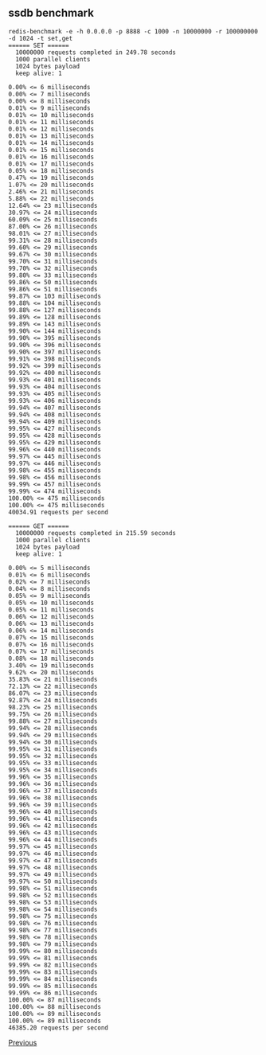 ssdb benchmark
--

    redis-benchmark -e -h 0.0.0.0 -p 8888 -c 1000 -n 10000000 -r 100000000 -d 1024 -t set,get
    ====== SET ======
      10000000 requests completed in 249.78 seconds
      1000 parallel clients
      1024 bytes payload
      keep alive: 1

    0.00% <= 6 milliseconds
    0.00% <= 7 milliseconds
    0.00% <= 8 milliseconds
    0.01% <= 9 milliseconds
    0.01% <= 10 milliseconds
    0.01% <= 11 milliseconds
    0.01% <= 12 milliseconds
    0.01% <= 13 milliseconds
    0.01% <= 14 milliseconds
    0.01% <= 15 milliseconds
    0.01% <= 16 milliseconds
    0.01% <= 17 milliseconds
    0.05% <= 18 milliseconds
    0.47% <= 19 milliseconds
    1.07% <= 20 milliseconds
    2.46% <= 21 milliseconds
    5.88% <= 22 milliseconds
    12.64% <= 23 milliseconds
    30.97% <= 24 milliseconds
    60.09% <= 25 milliseconds
    87.00% <= 26 milliseconds
    98.01% <= 27 milliseconds
    99.31% <= 28 milliseconds
    99.60% <= 29 milliseconds
    99.67% <= 30 milliseconds
    99.70% <= 31 milliseconds
    99.70% <= 32 milliseconds
    99.80% <= 33 milliseconds
    99.86% <= 50 milliseconds
    99.86% <= 51 milliseconds
    99.87% <= 103 milliseconds
    99.88% <= 104 milliseconds
    99.88% <= 127 milliseconds
    99.89% <= 128 milliseconds
    99.89% <= 143 milliseconds
    99.90% <= 144 milliseconds
    99.90% <= 395 milliseconds
    99.90% <= 396 milliseconds
    99.90% <= 397 milliseconds
    99.91% <= 398 milliseconds
    99.92% <= 399 milliseconds
    99.92% <= 400 milliseconds
    99.93% <= 401 milliseconds
    99.93% <= 404 milliseconds
    99.93% <= 405 milliseconds
    99.93% <= 406 milliseconds
    99.94% <= 407 milliseconds
    99.94% <= 408 milliseconds
    99.94% <= 409 milliseconds
    99.95% <= 427 milliseconds
    99.95% <= 428 milliseconds
    99.95% <= 429 milliseconds
    99.96% <= 440 milliseconds
    99.97% <= 445 milliseconds
    99.97% <= 446 milliseconds
    99.98% <= 455 milliseconds
    99.98% <= 456 milliseconds
    99.99% <= 457 milliseconds
    99.99% <= 474 milliseconds
    100.00% <= 475 milliseconds
    100.00% <= 475 milliseconds
    40034.91 requests per second

    ====== GET ======
      10000000 requests completed in 215.59 seconds
      1000 parallel clients
      1024 bytes payload
      keep alive: 1

    0.00% <= 5 milliseconds
    0.01% <= 6 milliseconds
    0.02% <= 7 milliseconds
    0.04% <= 8 milliseconds
    0.05% <= 9 milliseconds
    0.05% <= 10 milliseconds
    0.05% <= 11 milliseconds
    0.06% <= 12 milliseconds
    0.06% <= 13 milliseconds
    0.06% <= 14 milliseconds
    0.07% <= 15 milliseconds
    0.07% <= 16 milliseconds
    0.07% <= 17 milliseconds
    0.08% <= 18 milliseconds
    3.40% <= 19 milliseconds
    9.62% <= 20 milliseconds
    35.83% <= 21 milliseconds
    72.13% <= 22 milliseconds
    86.07% <= 23 milliseconds
    92.87% <= 24 milliseconds
    98.23% <= 25 milliseconds
    99.75% <= 26 milliseconds
    99.88% <= 27 milliseconds
    99.94% <= 28 milliseconds
    99.94% <= 29 milliseconds
    99.94% <= 30 milliseconds
    99.95% <= 31 milliseconds
    99.95% <= 32 milliseconds
    99.95% <= 33 milliseconds
    99.95% <= 34 milliseconds
    99.96% <= 35 milliseconds
    99.96% <= 36 milliseconds
    99.96% <= 37 milliseconds
    99.96% <= 38 milliseconds
    99.96% <= 39 milliseconds
    99.96% <= 40 milliseconds
    99.96% <= 41 milliseconds
    99.96% <= 42 milliseconds
    99.96% <= 43 milliseconds
    99.96% <= 44 milliseconds
    99.97% <= 45 milliseconds
    99.97% <= 46 milliseconds
    99.97% <= 47 milliseconds
    99.97% <= 48 milliseconds
    99.97% <= 49 milliseconds
    99.97% <= 50 milliseconds
    99.98% <= 51 milliseconds
    99.98% <= 52 milliseconds
    99.98% <= 53 milliseconds
    99.98% <= 54 milliseconds
    99.98% <= 75 milliseconds
    99.98% <= 76 milliseconds
    99.98% <= 77 milliseconds
    99.98% <= 78 milliseconds
    99.98% <= 79 milliseconds
    99.99% <= 80 milliseconds
    99.99% <= 81 milliseconds
    99.99% <= 82 milliseconds
    99.99% <= 83 milliseconds
    99.99% <= 84 milliseconds
    99.99% <= 85 milliseconds
    99.99% <= 86 milliseconds
    100.00% <= 87 milliseconds
    100.00% <= 88 milliseconds
    100.00% <= 89 milliseconds
    100.00% <= 89 milliseconds
    46385.20 requests per second

[Previous](../index.md)